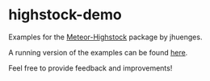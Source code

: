 highstock-demo
===============

Examples for the [Meteor-Highstock](https://github.com/jhuenges/meteor-highstock/) package by jhuenges.

A running version of the examples can be found [here](http://highstock-demo.meteor.com/).

Feel free to provide feedback and improvements!